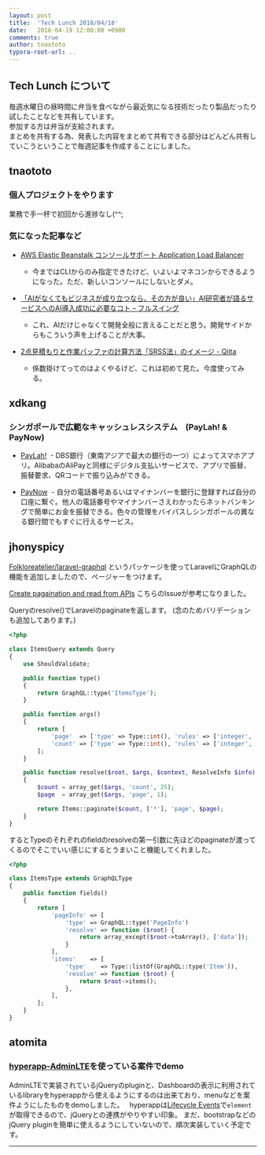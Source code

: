 ```yaml
---
layout: post
title:  'Tech Lunch 2018/04/18'
date:   2018-04-19 12:00:00 +0900
comments: true
author: tnaototo
typora-root-url: ..
---
```


## Tech Lunch について

毎週水曜日の昼時間に弁当を食べながら最近気になる技術だったり製品だったり試したことなどを共有しています。  
参加する方は弁当が支給されます。  
まとめを共有する為、発表した内容をまとめて共有できる部分はどんどん共有していこうということで毎週記事を作成することにしました。  

## tnaototo

### 個人プロジェクトをやります
業務で手一杯で初回から進捗なし(^^;  

### 気になった記事など
- [AWS Elastic Beanstalk コンソールサポート Application Load Balancer](https://aws.amazon.com/jp/about-aws/whats-new/2018/04/aws-elastic-beanstalk-console-supports-alb--/)
    - 今まではCLIからのみ指定できたけど、いよいよマネコンからできるようになった。ただ、新しいコンソールにしないとダメ。

- [「AIがなくてもビジネスが成り立つなら、その方が良い」AI研究者が語るサービスへのAI導入成功に必要なコト – フルスイング](https://fullswing.dena.com/ai-introduction/)
    - これ、AIだけじゃなくて開発全般に言えることだと思う。開発サイドからもこういう声を上げることが大事。

- [2点見積もりと作業バッファの計算方法「SRSS法」のイメージ \- Qiita](https://qiita.com/Hiraku/items/c29ca383fbef8eb38fd2)
    - 係数掛けてってのはよくやるけど、これは初めて見た。今度使ってみる。


## xdkang

### シンガポールで広範なキャッシュレスシステム　(PayLah! & PayNow)

- [PayLah!](https://www.dbs.com.sg/personal/deposits/pay-with-ease/dbs-paylah)
  - DBS銀行（東南アジアで最大の銀行の一つ）によってスマホアプリ。AlibabaのAliPayと同様にデジタル支払いサービスで、アプリで振替、振替要求、QRコードで振り込みができる。

- [PayNow](https://www.abs.org.sg/consumer-banking/pay-now)
  - 自分の電話番号あるいはマイナンバーを銀行に登録すれば自分の口座に繋ぐ。他人の電話番号やマイナンバーさえわかったらネットバンキングで簡単にお金を振替できる。色々の管理をバイパスしシンガポールの異なる銀行間でもすぐに行えるサービス。

## jhonyspicy

[Folkloreatelier/laravel-graphql](https://github.com/Folkloreatelier/laravel-graphql) というパッケージを使ってLaravelにGraphQLの機能を追加しましたので、ページャーをつけます。

[Create pagaination and read from APIs](https://github.com/Folkloreatelier/laravel-graphql/issues/59) こちらのIssueが参考になりました。

Queryのresolve()でLaravelのpaginateを返します。
(念のためバリデーションも追加してあります。)

```php
<?php

class ItemsQuery extends Query
{
    use ShouldValidate;

    public function type()
    {
        return GraphQL::type('ItemsType');
    }

    public function args()
    {
        return [
            'page'  => ['type' => Type::int(), 'rules' => ['integer', 'min:1']],
            'count' => ['type' => Type::int(), 'rules' => ['integer', 'between:1,30']],
        ];
    }

    public function resolve($root, $args, $context, ResolveInfo $info)
    {
        $count = array_get($args, 'count', 25);
        $page  = array_get($args, 'page', 1);

        return Items::paginate($count, ['*'], 'page', $page);
    }
}
```

するとTypeのそれぞれのfieldのresolveの第一引数に先ほどのpaginateが渡ってくるのでそこでいい感じにするとうまいこと機能してくれました。

```php
<?php

class ItemsType extends GraphQLType
{
    public function fields()
    {
        return [
            'pageInfo' => [
                'type' => GraphQL::type('PageInfo')
                'resolve' => function ($root) {
                    return array_except($root->toArray(), ['data']);
                }
            ],
            'items'    => [
                'type'    => Type::listOf(GraphQL::type('Item')),
                'resolve' => function ($root) {
                    return $root->items();
                },
            ],
        ];
    }
}
```


## atomita

### [hyperapp-AdminLTE](https://github.com/RyukyuInteractive/hyperapp-AdminLTE)を使っている案件でdemo

AdminLTEで実装されているjQueryのpluginと、Dashboardの表示に利用されているlibraryをhyperappから使えるようにするのは出来ており、menuなどを案件ようにしたものをdemoしました。  
hyperappは[Lifecycle Events](https://github.com/hyperapp/hyperapp#lifecycle-events)で`element`が取得できるので、jQueryとの連携がやりやすい印象。
まだ、bootstrapなどのjQuery pluginを簡単に使えるようにしていないので、順次実装していく予定です。

----
